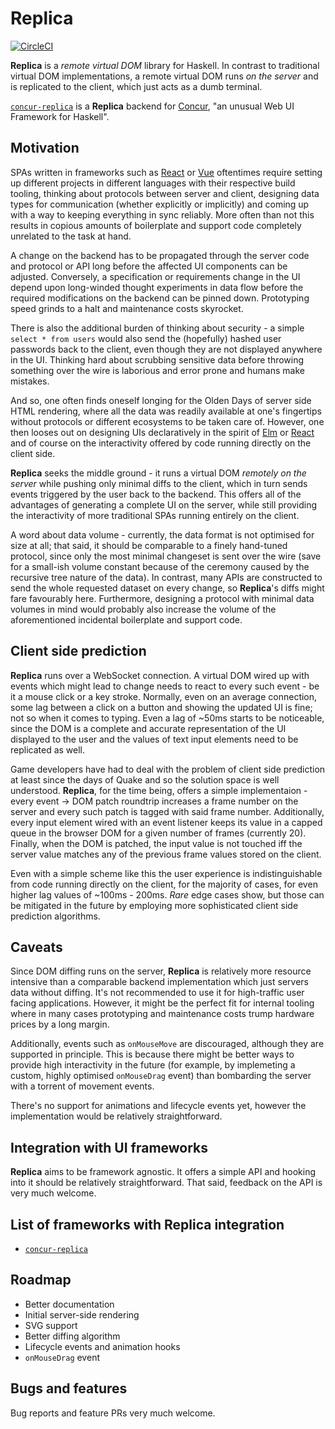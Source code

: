 # Replica

[![CircleCI](https://circleci.com/gh/pkamenarsky/replica.svg?style=svg)](https://circleci.com/gh/pkamenarsky/replica)

**Replica** is a *remote virtual DOM* library for Haskell. In contrast to traditional virtual DOM implementations, a remote virtual DOM runs *on the server* and is replicated to the client, which just acts as a dumb terminal.

[`concur-replica`](https://github.com/pkamenarsky/concur-replica) is a **Replica** backend for [Concur](https://github.com/ajnsit/concur), "an unusual Web UI Framework for Haskell".

## Motivation

SPAs written in frameworks such as [React](https://reactjs.org) or [Vue](https://vuejs.org) oftentimes require setting up different projects in different languages with their respective build tooling, thinking about protocols between server and client, designing data types for communication (whether explicitly or implicitly) and coming up with a way to keeping everything in sync reliably. More often than not this results in copious amounts of boilerplate and support code completely unrelated to the task at hand.

A change on the backend has to be propagated through the server code and protocol or API long before the affected UI components can be adjusted. Conversely, a specification or requirements change in the UI depend upon long-winded thought experiments in data flow before the required modifications on the backend can be pinned down. Prototyping speed grinds to a halt and maintenance costs skyrocket.

There is also the additional burden of thinking about security - a simple `select * from users` would also send the (hopefully) hashed user passwords back to the client, even though they are not displayed anywhere in the UI. Thinking hard about scrubbing sensitive data before throwing something over the wire is laborious and error prone and humans make mistakes.

And so, one often finds oneself longing for the Olden Days of server side HTML rendering, where all the data was readily available at one's fingertips without protocols or different ecosystems to be taken care of. However, one then looses out on designing UIs declaratively in the spirit of [Elm](https://elm-lang.org) or [React](https://reactjs.org) and of course on the interactivity offered by code running directly on the client side.

**Replica** seeks the middle ground - it runs a virtual DOM *remotely on the server* while pushing only minimal diffs to the client, which in turn sends events triggered by the user back to the backend. This offers all of the advantages of generating a complete UI on the server, while still providing the interactivity of more traditional SPAs running entirely on the client.

A word about data volume - currently, the data format is not optimised for size at all; that said, it should be comparable to a finely hand-tuned protocol, since only the most minimal changeset is sent over the wire (save for a small-ish volume constant because of the ceremony caused by the recursive tree nature of the data). In contrast, many APIs are constructed to send the whole requested dataset on every change, so **Replica**'s diffs might fare favourably here. Furthermore, designing a protocol with minimal data volumes in mind would probably also increase the volume of the aforementioned incidental boilerplate and support code.

## Client side prediction

**Replica** runs over a WebSocket connection. A virtual DOM wired up with events which might lead to change needs to react to every such event - be it a mouse click or a key stroke. Normally, even on an average connection, some lag between a click on a button and showing the updated UI is fine; not so when it comes to typing. Even a lag of ~50ms starts to be noticeable, since the DOM is a complete and accurate representation of the UI displayed to the user and the values of text input elements need to be replicated as well.

Game developers have had to deal with the problem of client side prediction at least since the days of Quake and so the solution space is well understood. **Replica**, for the time being, offers a simple implementaion - every event -> DOM patch roundtrip increases a frame number on the server and every such patch is tagged with said frame number. Additionally, every input element wired with an event listener keeps its value in a capped queue in the browser DOM for a given number of frames (currently 20). Finally, when the DOM is patched, the input value is not touched iff the server value matches any of the previous frame values stored on the client.

Even with a simple scheme like this the user experience is indistinguishable from code running directly on the client, for the majority of cases, for even higher lag values of ~100ms - 200ms. *Rare* edge cases show, but those can be mitigated in the future by employing more sophisticated client side prediction algorithms.

## Caveats

Since DOM diffing runs on the server, **Replica** is relatively more resource intensive than a comparable backend implementation which just servers data without diffing. It's not recommended to use it for high-traffic user facing applications. However, it might be the perfect fit for internal tooling where in many cases prototyping and maintenance costs trump hardware prices by a long margin.

Additionally, events such as `onMouseMove` are discouraged, although they are supported in principle. This is because there might be better ways to provide high interactivity in the future (for example, by implemeting a custom, highly optimised `onMouseDrag` event) than bombarding the server with a torrent of movement events.

There's no support for animations and lifecycle events yet, however the implementation would be relatively straightforward.

## Integration with UI frameworks

**Replica** aims to be framework agnostic. It offers a simple API and hooking into it should be relatively straightforward. That said, feedback on the API is very much welcome.

## List of frameworks with **Replica** integration

* [`concur-replica`](https://github.com/pkamenarsky/concur-replica)

## Roadmap

* Better documentation
* Initial server-side rendering
* SVG support
* Better diffing algorithm
* Lifecycle events and animation hooks
* `onMouseDrag` event

## Bugs and features

Bug reports and feature PRs very much welcome.
